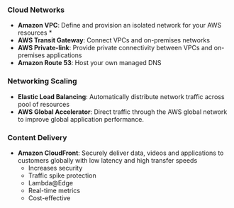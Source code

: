 ### Cloud Networks
* **Amazon VPC**: Define and provision an isolated network  for your AWS resources
  * 
* **AWS Transit Gateway**: Connect VPCs and on-premises networks
* **AWS Private-link**: Provide private connectivity between VPCs and on-premises applications
* **Amazon Route 53**: Host your own managed DNS

### Networking Scaling
* **Elastic Load Balancing**: Automatically distribute network traffic across pool of resources
* **AWS Global Accelerator**: Direct traffic through the AWS global network to improve global application performance.

### Content Delivery
* **Amazon CloudFront**: Securely deliver data, videos and applications to customers globally with low latency and high
transfer speeds
  * Increases security
  * Traffic spike protection
  * Lambda@Edge
  * Real-time metrics
  * Cost-effective